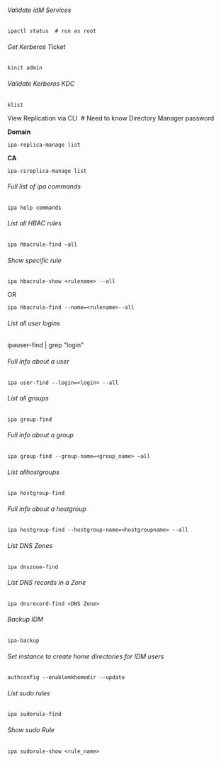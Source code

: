 ###### Validate idM Services

`ipactl status  # run as root`

###### Get Kerberos Ticket

`kinit admin`

###### Validate Kerberos KDC

`klist`

View Replication via CLI  \# Need to know Directory Manager password

**Domain**

`ipa-replica-manage list`

**CA**

`ipa-csreplica-manage list`



###### Full list of ipa commands

`ipa help commands`



###### List all HBAC rules

`ipa hbacrule-find –all`



###### Show specific rule

`ipa hbacrule-show <rulename> --all`

OR

`ipa hbacrule-find --name=<rulename>--all`



###### List all user logins

ipauser-find \| grep "login"



###### Full info about a user

`ipa user-find --login=<login> --all`



###### List all groups

`ipa group-find `



###### Full info about a group

`ipa group-find --group-name=<group_name> –all`



###### List allhostgroups

`ipa hostgroup-find`



###### Full info about a hostgroup

`ipa hostgroup-find --hostgroup-name=<hostgroupname> --all`



###### List DNS Zones

`ipa dnszone-find`



###### List DNS records in a Zone

`ipa dnsrecord-find <DNS Zone>`



###### Backup IDM

`ipa-backup`



###### Set instance to create home directories for IDM users

`authconfig --enablemkhomedir --update`



###### List sudo rules

`ipa sudorule-find`



###### Show sudo Rule

`ipa sudorule-show <rule_name>`

